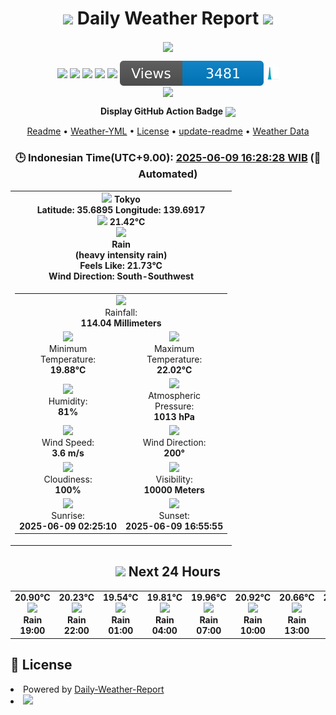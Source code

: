 # <h1 align='center'><img height='35' src='images/cloud.png'> Daily Weather Report <img height='35' src='images/cloud.png'></h1>
<p align=center><img align=center height='80' src=images/logo_white_cropped.png></p>

<p align="center"><a href="https://github.com/azrielbsi/Daily-Weather-Report/graphs/contributors"><img align="center" src="https://img.shields.io/github/contributors/azrielbsi/Daily-Weather-Report"></a> <a href="https://github.com/azrielbsi/Daily-Weather-Report/issues"><img align="center" src="https://img.shields.io/github/issues/azrielbsi/Daily-Weather-Report"></a> <a href="https://github.com/azrielbsi/Daily-Weather-Report/pulls"><img align="center" src="https://img.shields.io/badge/PRs-welcome-brightgreen.svg?style=shields"></a> <a href="https://github.com/azrielbsi/Daily-Weather-Report/pulls"><img align="center" src="https://img.shields.io/github/issues-pr/azrielbsi/Daily-Weather-Report"></a> <a href="https://github.com/azrielbsi/Daily-Weather-Report/commits/main/"><img align="center" src="https://img.shields.io/github/commit-activity/m/azrielbsi/Daily-Weather-Report"></a> <img align="center" src="https://github.com/Julius-Ulee/github-profile-views-counter/blob/master/svg/736731255/badge.svg"> <img height='20' align="center" src="https://github.com/Julius-Ulee/github-profile-views-counter/blob/master/graph/736731255/small/week.png"><br><a href="https://github.com/azrielbsi/Daily-Weather-Report"><img align="center" src="https://img.shields.io/maintenance/yes/2024"></a></p>
<p align="center"><b>Display GitHub Action Badge</b> <a href="https://github.com/azrielbsi/Daily-Weather-Report/actions/workflows/weather.yml"><img align="center" src="https://github.com/azrielbsi/Daily-Weather-Report/actions/workflows/weather.yml/badge.svg"></a></p>
<p align="center"><a href="https://github.com/azrielbsi/Daily-Weather-Report/blob/main/README.md">Readme</a> • <a href="https://github.com/azrielbsi/Daily-Weather-Report/blob/main/.github/workflows/weather.yml">Weather-YML</a> • <a href="https://github.com/azrielbsi/Daily-Weather-Report/blob/main/LICENSE">License</a> • <a href="https://github.com/azrielbsi/Daily-Weather-Report/blob/main/scripts/update_readme.sh">update-readme</a> • <a href="https://github.com/azrielbsi/Daily-Weather-Report/blob/main/weather.json">Weather Data</a></p>
<h3 align='center'>🕒 Indonesian Time(UTC+9.00): <u>2025-06-09 16:28:28 WIB</u> (🤖Automated)</h3>

<table align='center'>
<tr>
<td align='center'><img src='images/placeholder.png' height='18'> <b>Tokyo</b><br><b>Latitude: 35.6895 Longitude: 139.6917</b><br><img src='images/thermometer.png' height='18'> <b>21.42°C</b><br><img src='https://openweathermap.org/img/w/10d.png' height='50'><br><b>Rain</b><br><b>(heavy intensity rain)</b><br><b>Feels Like: 21.73°C<br><b>Wind Direction: South-Southwest</b></b></td>
</tr>
<td>
<table>
<tr>
<td align='center' colspan='2'><img src='images/rain.png' height='25'><br>Rainfall: <br><b>114.04 Millimeters</b></td>

</tr>
<tr>
<td align='center'><img src='images/fast.png' height='25'><br>Minimum<br>Temperature:<br><b>19.88°C</b></td>
<td align='center'><img src='images/fast.png' height='25'><br>Maximum<br>Temperature:<br><b>22.02°C</b></td>
</tr>
<tr>
<td align='center'><img src='images/humidity.png' height='25'><br>Humidity:<br><b>81%</b></td>
<td align='center'><img src='images/atmospheric.png' height='25'><br>Atmospheric<br>Pressure:<br><b>1013 hPa</b></td>
</tr>
<tr>
<td align='center'><img src='images/air-flow.png' height='25'><br>Wind Speed:<br><b>3.6 m/s</b><br></b></td>
<td align='center'><img src='images/anemometer.png' height='25'><br>Wind Direction:<br><b>200°</b></td>
</tr>
<tr>
<td align='center'><img src='images/cloudy.png' height='25'><br>Cloudiness:<br><b>100%</b></td>
<td align='center'><img src='images/low-visibility.png' height='25'><br>Visibility:<br><b>10000 Meters</b></td>
</tr>
<tr>
<td align='center'><img src='images/sunrise.png' height='25'><br>Sunrise:<br><b>2025-06-09 02:25:10</b></td>
<td align='center'><img src='images/sunsets.png' height='25'><br>Sunset:<br><b>2025-06-09 16:55:55</b></td>
</tr>
</table>
</table>
<h2 align=center><img src=images/clock.png height=25> Next 24 Hours</h2>
<table align=center>
<tr>
<td align=center><b>20.90°C</b><br><img src='https://openweathermap.org/img/w/10n.png' height='50'><br><b>Rain</b><br><b>19:00</b></td>
<td align=center><b>20.23°C</b><br><img src='https://openweathermap.org/img/w/10n.png' height='50'><br><b>Rain</b><br><b>22:00</b></td>
<td align=center><b>19.54°C</b><br><img src='https://openweathermap.org/img/w/10n.png' height='50'><br><b>Rain</b><br><b>01:00</b></td>
<td align=center><b>19.81°C</b><br><img src='https://openweathermap.org/img/w/10d.png' height='50'><br><b>Rain</b><br><b>04:00</b></td>
<td align=center><b>19.96°C</b><br><img src='https://openweathermap.org/img/w/10d.png' height='50'><br><b>Rain</b><br><b>07:00</b></td>
<td align=center><b>20.92°C</b><br><img src='https://openweathermap.org/img/w/10d.png' height='50'><br><b>Rain</b><br><b>10:00</b></td>
<td align=center><b>20.66°C</b><br><img src='https://openweathermap.org/img/w/10d.png' height='50'><br><b>Rain</b><br><b>13:00</b></td>
<td align=center><b>20.61°C</b><br><img src='https://openweathermap.org/img/w/10d.png' height='50'><br><b>Rain</b><br><b>16:00</b></td>
</tr>
</table>
<h2>📄 License</h2>
<li>Powered by <a href="https://github.com/Julius-Ulee/Daily-Weather-Report">Daily-Weather-Report</a></li>
<li><a href="https://github.com/azrielbsi/Daily-Weather-Report/blob/main/LICENSE"><img src="https://img.shields.io/badge/License-MIT-yellow.svg"></a></li>
